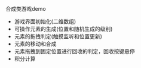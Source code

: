 合成类游戏demo

* 游戏界面初始化(二维数组)
* 可操作元素的生成(位置和随机生成的级别)
* 元素的拖拽判定(触摸监听和位置更新)
* 元素的移动和合成
* 元素拖拽到固定位置进行回收的判定，回收按键悬停
* 积分计算